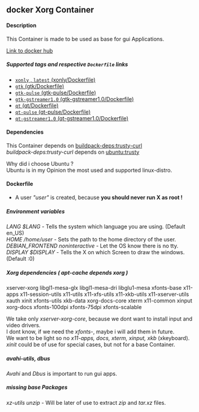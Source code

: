 docker Xorg Container
---------------------

#### Description
This Container is made to be used as base for gui Applications.

[Link to docker hub](https://hub.docker.com/r/kry07/xorg/)

##### Supported tags and respective `Dockerfile` links  
 - [`xonly` , `latest` (xonly/Dockerfile)](https://github.com/Kry07/docker-xorg/blob/xonly/Dockerfile)
 - [`gtk`  (gtk/Dockerfile)](https://github.com/Kry07/docker-xorg/blob/gtk/Dockerfile)
 - [`gtk-pulse` (gtk-pulse/Dockerfile)](https://github.com/Kry07/docker-xorg/blob/gtk-pulse/Dockerfile)
 - [`gtk-gstreamer1.0` (gtk-gstreamer1.0/Dockerfile)](https://github.com/Kry07/docker-xorg/blob/gtk-gstreamer1.0/Dockerfile)
 - [`qt`  (qt/Dockerfile)](https://github.com/Kry07/docker-xorg/blob/qt/Dockerfile)
 - [`qt-pulse` (qt-pulse/Dockerfile)](https://github.com/Kry07/docker-xorg/blob/qt-pulse/Dockerfile)
 - [`qt-gstreamer1.0` (qt-gstreamer1.0/Dockerfile)](https://github.com/Kry07/docker-xorg/blob/qt-gstreamer1.0/Dockerfile)

#### Dependencies
This Container depends on [buildpack-deps:trusty-curl](https://hub.docker.com/_/buildpack-deps/)  
*buildpack-deps:trusty-curl* depends on [ubuntu:trusty](https://hub.docker.com/_/ubuntu/)

Why did i choose Ubuntu ?  
Ubuntu is in my Opinion the most used and supported linux-distro.

#### Dockerfile

- A user *"user"* is created, because **you should never run X as root !**

##### Environment variables
*LANG $LANG* - Tells the system which language you are using. (Default en_US)  
*HOME /home/user* - Sets the path to the home directory of the user.  
*DEBIAN_FRONTEND noninteractive* - Let the OS know there is no tty.  
*DISPLAY $DISPLAY* - Tells the X on which Screen to draw the windows. (Default :0)  

##### Xorg dependencies *( apt-cache depends xorg )*
xserver-xorg libgl1-mesa-glx libgl1-mesa-dri libglu1-mesa xfonts-base x11-apps
x11-session-utils x11-utils x11-xfs-utils x11-xkb-utils x11-xserver-utils xauth
xinit xfonts-utils xkb-data xorg-docs-core xterm x11-common xinput xorg-docs
xfonts-100dpi xfonts-75dpi xfonts-scalable

We take only *xserver-xorg-core*, because we dont want to install input and video drivers.  
I dont know, if we need the *xfonts-*, maybe i will add them in future.  
We want to be light so no *x11-apps, docs, xterm, xinput, xkb* (xkeyboard).  
*xinit* could be of use for special cases, but not for a base Container.

##### avahi-utils, dbus
*Avahi* and *Dbus* is important to run gui apps.

##### missing base Packages
*xz-utils unzip* - Will be later of use to extract *zip* and *tar.xz* files.
